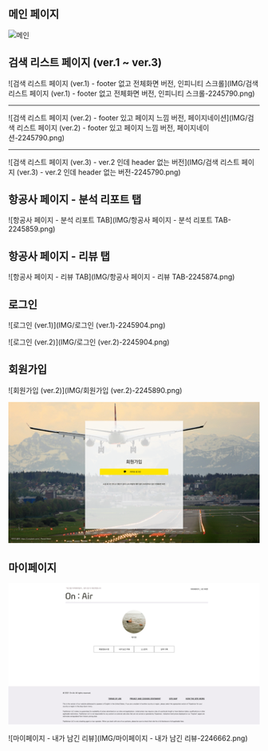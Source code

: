 ## 메인 페이지

![메인](IMG/메인.png)



## 검색 리스트 페이지 (ver.1 ~ ver.3)

![검색 리스트 페이지 (ver.1) - footer 없고 전체화면 버전, 인피니티 스크롤](IMG/검색 리스트 페이지 (ver.1) - footer 없고 전체화면 버전, 인피니티 스크롤-2245790.png)

<hr>

![검색 리스트 페이지 (ver.2) - footer 있고 페이지 느낌 버전, 페이지네이션](IMG/검색 리스트 페이지 (ver.2) - footer 있고 페이지 느낌 버전, 페이지네이션-2245790.png)

<hr>

![검색 리스트 페이지 (ver.3) - ver.2 인데 header 없는 버전](IMG/검색 리스트 페이지 (ver.3) - ver.2 인데 header 없는 버전-2245790.png)



## 항공사 페이지 - 분석 리포트 탭

![항공사 페이지 - 분석 리포트 TAB](IMG/항공사 페이지 - 분석 리포트 TAB-2245859.png)



## 항공사 페이지 - 리뷰 탭

![항공사 페이지 - 리뷰 TAB](IMG/항공사 페이지 - 리뷰 TAB-2245874.png)



## 로그인

![로그인 (ver.1)](IMG/로그인 (ver.1)-2245904.png)

![로그인 (ver.2)](IMG/로그인 (ver.2)-2245904.png)



## 회원가입

![회원가입 (ver.2)](IMG/회원가입 (ver.2)-2245890.png)

![회원가입](IMG/회원가입-2245890.png)



## 마이페이지

![마이페이지](IMG/마이페이지-2245917.png)

![마이페이지 - 내가 남긴 리뷰](IMG/마이페이지 - 내가 남긴 리뷰-2246662.png)

